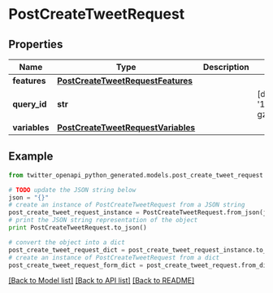 # PostCreateTweetRequest


## Properties
Name | Type | Description | Notes
------------ | ------------- | ------------- | -------------
**features** | [**PostCreateTweetRequestFeatures**](PostCreateTweetRequestFeatures.md) |  | 
**query_id** | **str** |  | [default to '1RyAhNwby-gzGCRVsMxKbQ']
**variables** | [**PostCreateTweetRequestVariables**](PostCreateTweetRequestVariables.md) |  | 

## Example

```python
from twitter_openapi_python_generated.models.post_create_tweet_request import PostCreateTweetRequest

# TODO update the JSON string below
json = "{}"
# create an instance of PostCreateTweetRequest from a JSON string
post_create_tweet_request_instance = PostCreateTweetRequest.from_json(json)
# print the JSON string representation of the object
print PostCreateTweetRequest.to_json()

# convert the object into a dict
post_create_tweet_request_dict = post_create_tweet_request_instance.to_dict()
# create an instance of PostCreateTweetRequest from a dict
post_create_tweet_request_form_dict = post_create_tweet_request.from_dict(post_create_tweet_request_dict)
```
[[Back to Model list]](../README.md#documentation-for-models) [[Back to API list]](../README.md#documentation-for-api-endpoints) [[Back to README]](../README.md)


